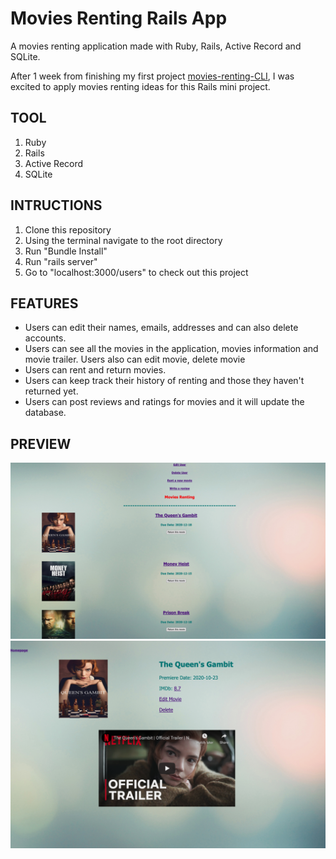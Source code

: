 
# Movies Renting Rails App


A movies renting application made with Ruby, Rails, Active Record and SQLite.

After 1 week from finishing my first project [movies-renting-CLI](https://github.com/chinguyen21/movies-renting-CLI-app), I was excited to apply movies renting ideas for this Rails mini project.


## TOOL

1. Ruby
2. Rails
3. Active Record
4. SQLite
  

## INTRUCTIONS

1. Clone this repository
2. Using the terminal navigate to the root directory
3. Run "Bundle Install"
4. Run "rails server"
5. Go to "localhost:3000/users" to check out this project

## FEATURES

* Users can edit their names, emails, addresses and can also delete accounts.
* Users can see all the movies in the application, movies information and movie trailer. Users also can edit movie, delete movie
* Users can rent and return movies.
* Users can keep track their history of renting and those they haven't returned yet.
* Users can post reviews and ratings for movies and it will update the database.

## PREVIEW

![](preview1.png)
![](preview2.png)
